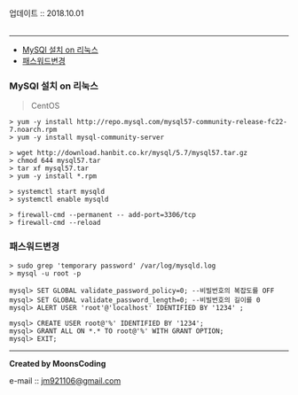
<div class="pull-right">  업데이트 :: 2018.10.01 </div><br>

---

<!-- @import "[TOC]" {cmd="toc" depthFrom=1 depthTo=6 orderedList=false} -->
<!-- code_chunk_output -->

* [MySQl 설치 on 리눅스](#mysql-설치-on-리눅스)
* [패스워드변경](#패스워드변경)

<!-- /code_chunk_output -->

### MySQl 설치 on 리눅스

> CentOS  

```
> yum -y install http://repo.mysql.com/mysql57-community-release-fc22-7.noarch.rpm
> yum -y install mysql-community-server
```

```
> wget http://download.hanbit.co.kr/mysql/5.7/mysql57.tar.gz
> chmod 644 mysql57.tar
> tar xf mysql57.tar
> yum -y install *.rpm
```

```
> systemctl start mysqld
> systemctl enable mysqld
```

```
> firewall-cmd --permanent -- add-port=3306/tcp
> firewall-cmd --reload
```

### 패스워드변경

```
> sudo grep 'temporary password' /var/log/mysqld.log
> mysql -u root -p
```

```
mysql> SET GLOBAL validate_password_policy=0; --비빌번호의 복잡도를 OFF
mysql> SET GLOBAL validate_password_length=0; --비빌번호의 길이를 0
mysql> ALERT USER 'root'@'localhost' IDENTIFIED BY '1234' ;
```

```
mysql> CREATE USER root@'%' IDENTIFIED BY '1234';
mysql> GRANT ALL ON *.* TO root@'%' WITH GRANT OPTION;
mysql> EXIT;
```


---

**Created by MoonsCoding**

e-mail :: jm921106@gmail.com
